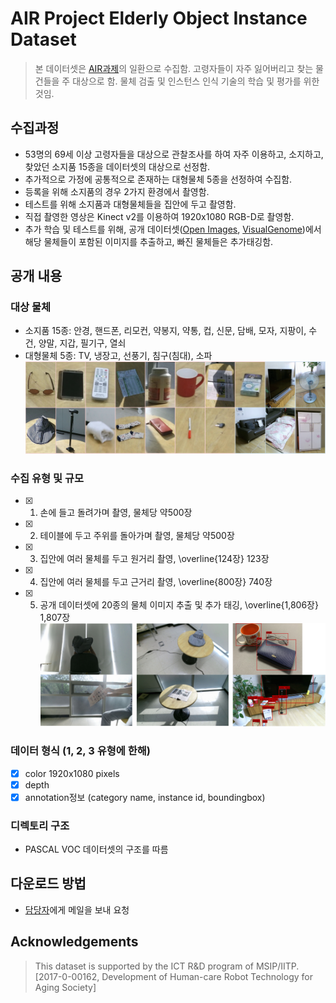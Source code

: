 # AIR Project Elderly Object Instance Dataset
> 본 데이터셋은 [AIR과제](https://ai4robot.github.io/)의 일환으로 수집함.
> 고령자들이 자주 잃어버리고 찾는 물건들을 주 대상으로 함.
> 물체 검출 및 인스턴스 인식 기술의 학습 및 평가를 위한 것임.

## 수집과정
* 53명의 69세 이상 고령자들을 대상으로 관찰조사를 하여 자주 이용하고, 소지하고, 찾았던 소지품 15종을 데이터셋의 대상으로 선정함.
* 추가적으로 가정에 공통적으로 존재하는 대형물체 5종을 선정하여 수집함.
* 등록을 위해 소지품의 경우 2가지 환경에서 촬영함.
* 테스트를 위해 소지품과 대형물체들을 집안에 두고 촬영함.
* 직접 촬영한 영상은 Kinect v2를 이용하여 1920x1080 RGB-D로 촬영함.
* 추가 학습 및 테스트를 위해, 공개 데이터셋([Open Images](https://storage.googleapis.com/openimages/web/index.html), [VisualGenome](https://visualgenome.org/))에서 해당 물체들이 포함된 이미지를 추출하고, 빠진 물체들은 추가태깅함.

## 공개 내용
### 대상 물체
* 소지품 15종: 안경, 핸드폰, 리모컨, 약봉지, 약통, 컵, 신문, 담배, 모자, 지팡이, 수건, 양말, 지갑, 필기구, 열쇠
* 대형물체 5종: TV, 냉장고, 선풍기, 침구(침대), 소파
![Example of instances](image/objects.png) 

### 수집 유형 및 규모
* [x] 1) 손에 들고 돌려가며 촬영, 물체당 약500장
* [x] 2) 테이블에 두고 주위를 돌아가며 촬영, 물체당 약500장
* [x] 3) 집안에 여러 물체를 두고 원거리 촬영, \overline{124장} 123장
* [x] 4) 집안에 여러 물체를 두고 근거리 촬영, \overline{800장} 740장
* [x] 5) 공개 데이터셋에 20종의 물체 이미지 추출 및 추가 태깅, \overline{1,806장} 1,807장
![Example1](image/cases2.png) 

### 데이터 형식 (1, 2, 3 유형에 한해)
* [x] color 1920x1080 pixels
* [x] depth
* [x] annotation정보 (category name, instance id, boundingbox)

### 디렉토리 구조
* PASCAL VOC 데이터셋의 구조를 따름

## 다운로드 방법
* [담당자](yochin@etri.re.kr)에게 메일을 보내 요청

## Acknowledgements
> This dataset is supported by the ICT R&D program of MSIP/IITP. [2017-0-00162, Development of Human-care Robot Technology for Aging Society]
